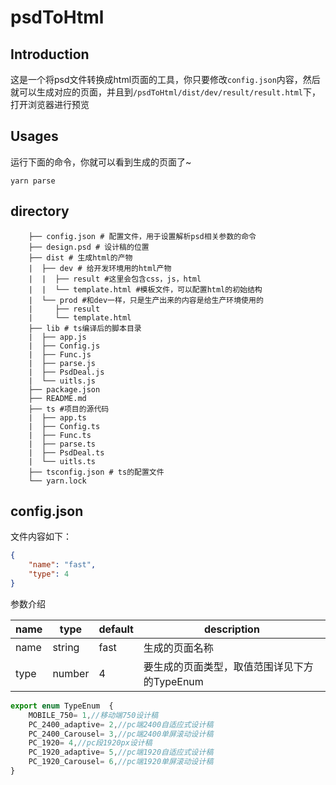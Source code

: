 # psdToHtml

## Introduction

这是一个将psd文件转换成html页面的工具，你只要修改`config.json`内容，然后就可以生成对应的页面，并且到`/psdToHtml/dist/dev/result/result.html`下，打开浏览器进行预览

## Usages
运行下面的命令，你就可以看到生成的页面了~
```shell
yarn parse
```

## directory

```shell
    ├── config.json # 配置文件，用于设置解析psd相关参数的命令
    ├── design.psd # 设计稿的位置
    ├── dist # 生成html的产物
    |  ├── dev # 给开发环境用的html产物
    |  |  ├── result #这里会包含css，js，html
    |  |  └── template.html #模板文件，可以配置html的初始结构
    |  └── prod #和dev一样，只是生产出来的内容是给生产环境使用的
    |     ├── result
    |     └── template.html
    ├── lib # ts编译后的脚本目录
    |  ├── app.js
    |  ├── Config.js
    |  ├── Func.js
    |  ├── parse.js
    |  ├── PsdDeal.js
    |  └── uitls.js
    ├── package.json
    ├── README.md
    ├── ts #项目的源代码
    |  ├── app.ts
    |  ├── Config.ts
    |  ├── Func.ts
    |  ├── parse.ts
    |  ├── PsdDeal.ts
    |  └── uitls.ts
    ├── tsconfig.json # ts的配置文件
    └── yarn.lock

```

## config.json
文件内容如下：

```json
{
    "name": "fast",
    "type": 4
}
```

参数介绍

| name | type   | default | description                |
| ---- | ------ | ------- | -------------------------- |
| name | string | fast    | 生成的页面名称                    |
| type | number | 4       | 要生成的页面类型，取值范围详见下方的TypeEnum |
```typescript
export enum TypeEnum  {  
    MOBILE_750= 1,//移动端750设计稿  
    PC_2400_adaptive= 2,//pc端2400自适应式设计稿  
    PC_2400_Carousel= 3,//pc端2400单屏滚动设计稿  
    PC_1920= 4,//pc段1920px设计稿  
    PC_1920_adaptive= 5,//pc端1920自适应式设计稿  
    PC_1920_Carousel= 6,//pc端1920单屏滚动设计稿  
}
```
